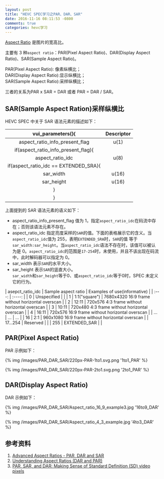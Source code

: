 ```yaml
---
layout: post
title: "HEVC SPEC学习之PAR、DAR、SAR"
date: 2016-11-16 08:11:53 -0800
comments: true
categories: hevc学习
---
```

[Aspect Ratio](https://en.wikipedia.org/wiki/Aspect_ratio_(image)) 是图片的宽高比。  
<!--more-->

主要有 3 种`aspect ratio`：PAR(Pixel Aspect Ratio)、DAR(Display Aspect Ratio)、SAR(Sample Aspect Ratio)。

PAR(Pixel Aspect Ratio): 像素纵横比；  
DAR(Display Aspect Ratio):显示纵横比；  
SAR(Sample Aspect Ratio):采样纵横比；  

三者的关系为PAR x SAR = DAR 或者 PAR = DAR / SAR。  

## SAR(Sample Aspect Ration)采样纵横比

HEVC SPEC 中关于 SAR 语法元素的描述如下：  

| vui_parameters(){ | Descriptor |
| :---: | :----: |
| aspect_ratio_info_present_flag | u(1) |
| if(aspect_ratio_info_present_flag){ | |
| aspect_ratio_idc | u(8) |
| if(aspect_ratio_idc == EXTENDED_SRA){ | |
| sar_width | u(16) |
| sar_height | u(16) |
| } | |
| } | |

上面提到的 SAR 语法元素的语义如下：  

* aspect_ratio_info_present_flag 值为 1，指定`aspect_ratio_idc`在码流中存在；否则该语法元素不存在。  
* aspect_ratio_idc 指定亮度采样的`SAR`的值。下面的表格展示它的含义。当`aspect_ratio_idc`值为 255，表明`EXTENDED_SRA`时，`SAR`的值
等于`sar_width:sar_height`。当`aspect_ratio_idc`语法不存在时，该值可以被认为是 0。`aspect_ratio_idc`的范围是`17-254`时，未使用，并且不该出现在码流中，此时解码器可以指定为 0。  
* sar_width 表示`SAR`的水平大小。  
* sar_height 表示`SAR`的竖直大小。  
`sar_width`和`sar_height`等于0、或`aspect_ratio_idc`等于0时，SPEC 未定义它的行为。  

| asepct_ratio_idc | Sample aspect ratio | Examples of use(informative) |
| :---: | :----: |
| 0 | Unspecified | |
| 1 | 1:1("square") | 7680x4320 16:9 frame without horizontal overscan |
| 2 | 12:11 | 720x576 4:3 frame without horizontal overscan |
| 3 | 10:11 | 720x480 4:3 frame without horizontal overscan |
| 4 | 16:11 | 720x576 16:9 frame without horizontal overscan |
| ... | ... | ... |
| 16 | 2:1 | 960x1080 16:9 frame without horizontal overscan | 
| 17...254 | Reserved | |
| 255 | EXTENDED_SAR | |

## PAR(Pixel Aspect Ratio)

PAR 示例如下：  

{% img /images/PAR_DAR_SAR/220px-PAR-1to1.svg.png '1to1_PAR' %}  

{% img /images/PAR_DAR_SAR/220px-PAR-2to1.svg.png '2to1_PAR' %}  

## DAR(Display Aspect Ratio)

DAR 示例如下：  

{% img /images/PAR_DAR_SAR/Aspect_ratio_16_9_example3.jpg '16to9_DAR' %}  

{% img /images/PAR_DAR_SAR/Aspect_ratio_4_3_example.jpg '4to3_DAR' %}  

## 参考资料  
1. [Advanced Aspect Ratios - PAR, DAR and SAR](https://www.animemusicvideos.org/guides/avtech3/theory-videoaspectratios.html)  
2. [Understanding Aspect Ratios (DAR and PAR)](http://forum.mediacoderhq.com/viewtopic.php?f=17&t=8197)  
3. [PAR, SAR, and DAR: Making Sense of Standard Definition (SD) video pixels](https://bavc.org/blog/par-sar-and-dar-making-sense-standard-definition-sd-video-pixels)  

